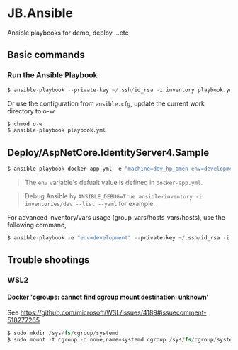 # JB.Ansible

Ansible playbooks for demo, deploy ...etc


## Basic commands

### Run the Ansible Playbook

```s
$ ansible-playbook --private-key ~/.ssh/id_rsa -i inventory playbook.yml
```

Or use the configuration from `ansible.cfg`, update the current work directory to o-w 

```s
$ chmod o-w .
$ ansible-playbook playbook.yml
```


## Deploy/AspNetCore.IdentityServer4.Sample

```s
$ ansible-playbook docker-app.yml -e "machine=dev_hp_omen env=development"
```


> The `env` variable's defualt value is defined in `docker-app.yml`.

> Debug Ansible by `ANSIBLE_DEBUG=True ansible-inventory -i inventories/dev --list --yaml` for example.



For advanced inventory/vars usage (group_vars/hosts_vars/hosts), use the following command,

```s
$ ansible-playbook -e "env=development" --private-key ~/.ssh/id_rsa -i ./inventories/JB/ docker-app-adv.yml
```


## Trouble shootings

### WSL2

#### Docker 'cgroups: cannot find cgroup mount destination: unknown'

See https://github.com/microsoft/WSL/issues/4189#issuecomment-518277265

```s
$ sudo mkdir /sys/fs/cgroup/systemd
$ sudo mount -t cgroup -o none,name=systemd cgroup /sys/fs/cgroup/systemd
```